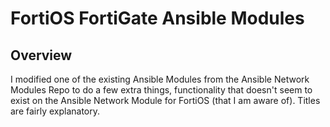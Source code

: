 # FortiOS FortiGate Ansible Modules
## Overview
I modified one of the existing Ansible Modules from the Ansible Network Modules Repo to do a few extra things, functionality that doesn't seem to exist on the Ansible Network Module for FortiOS (that I am aware of).
Titles are fairly explanatory.
